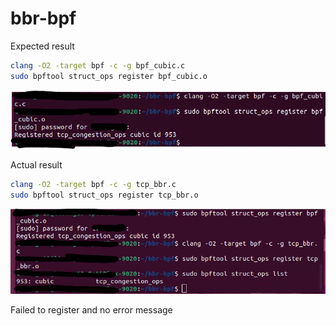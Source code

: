 # bbr-bpf

Expected result

```sh
clang -O2 -target bpf -c -g bpf_cubic.c
sudo bpftool struct_ops register bpf_cubic.o
```

![Expected result](expected_result.png)

Actual result

```sh
clang -O2 -target bpf -c -g tcp_bbr.c
sudo bpftool struct_ops register tcp_bbr.o
```

![Actual result](actual_result.png)

Failed to register and no error message